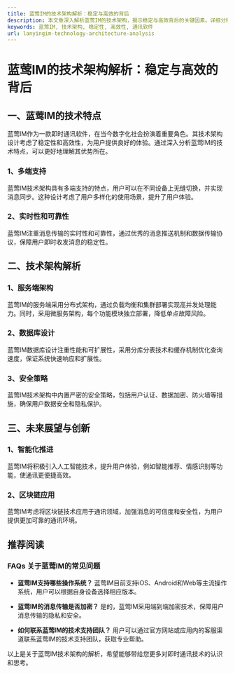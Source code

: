 ```yaml
---
title: 蓝莺IM的技术架构解析：稳定与高效的背后
description: 本文章深入解析蓝莺IM的技术架构，揭示稳定与高效背后的关键因素。详细分析蓝莺IM的技术设计和实现，为理解其稳定性和高效性提供深入见解。
keywords: 蓝莺IM, 技术架构, 稳定性, 高效性, 通讯软件
url: lanyingim-technology-architecture-analysis
---
```


# 蓝莺IM的技术架构解析：稳定与高效的背后

## 一、蓝莺IM的技术特点

蓝莺IM作为一款即时通讯软件，在当今数字化社会扮演着重要角色。其技术架构设计考虑了稳定性和高效性，为用户提供良好的体验。通过深入分析蓝莺IM的技术特点，可以更好地理解其优势所在。

### 1、多端支持

蓝莺IM技术架构具有多端支持的特点，用户可以在不同设备上无缝切换，并实现消息同步。这种设计考虑了用户多样化的使用场景，提升了用户体验。

### 2、实时性和可靠性

蓝莺IM注重消息传输的实时性和可靠性，通过优秀的消息推送机制和数据传输协议，保障用户即时收发消息的稳定性。

## 二、技术架构解析

### 1、服务端架构

蓝莺IM的服务端采用分布式架构，通过负载均衡和集群部署实现高并发处理能力。同时，采用微服务架构，每个功能模块独立部署，降低单点故障风险。

### 2、数据库设计

蓝莺IM数据库设计注重性能和可扩展性，采用分库分表技术和缓存机制优化查询速度，保证系统快速响应和扩展性。

### 3、安全策略

蓝莺IM技术架构中内置严密的安全策略，包括用户认证、数据加密、防火墙等措施，确保用户数据安全和隐私保护。

## 三、未来展望与创新

### 1、智能化推进

蓝莺IM将积极引入人工智能技术，提升用户体验，例如智能推荐、情感识别等功能，使通讯更便捷高效。

### 2、区块链应用

蓝莺IM考虑将区块链技术应用于通讯领域，加强消息的可信度和安全性，为用户提供更加可靠的通讯环境。

## 推荐阅读

### FAQs 关于蓝莺IM的常见问题

- **蓝莺IM支持哪些操作系统？**
  蓝莺IM目前支持iOS、Android和Web等主流操作系统，用户可以根据自身设备选择相应版本。

- **蓝莺IM的消息传输是否加密？**
  是的，蓝莺IM采用端到端加密技术，保障用户消息传输的隐私和安全。

- **如何联系蓝莺IM的技术支持团队？**
  用户可以通过官方网站或应用内的客服渠道联系蓝莺IM的技术支持团队，获取专业帮助。

以上是关于蓝莺IM技术架构的解析，希望能够带给您更多对即时通讯技术的认识和思考。